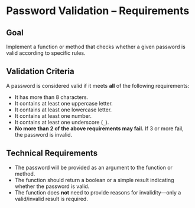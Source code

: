 # Password Validation – Requirements

## Goal
Implement a function or method that checks whether a given password is valid according to specific rules.

## Validation Criteria
A password is considered valid if it meets **all** of the following requirements:
- It has more than 8 characters.
- It contains at least one uppercase letter.
- It contains at least one lowercase letter.
- It contains at least one number.
- It contains at least one underscore (`_`).
- **No more than 2 of the above requirements may fail.** If 3 or more fail, the password is invalid.

## Technical Requirements
- The password will be provided as an argument to the function or method.
- The function should return a boolean or a simple result indicating whether the password is valid.
- The function does **not** need to provide reasons for invalidity—only a valid/invalid result is required.
